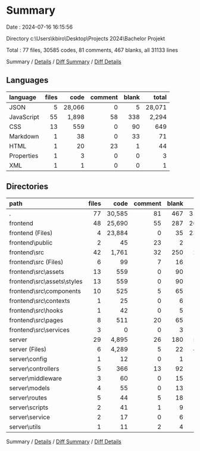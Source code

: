 # Summary

Date : 2024-07-16 16:15:56

Directory c:\\Users\\kbiro\\Desktop\\Projects 2024\\Bachelor Projekt

Total : 77 files,  30585 codes, 81 comments, 467 blanks, all 31133 lines

Summary / [Details](details.md) / [Diff Summary](diff.md) / [Diff Details](diff-details.md)

## Languages
| language | files | code | comment | blank | total |
| :--- | ---: | ---: | ---: | ---: | ---: |
| JSON | 5 | 28,066 | 0 | 5 | 28,071 |
| JavaScript | 55 | 1,898 | 58 | 338 | 2,294 |
| CSS | 13 | 559 | 0 | 90 | 649 |
| Markdown | 1 | 38 | 0 | 33 | 71 |
| HTML | 1 | 20 | 23 | 1 | 44 |
| Properties | 1 | 3 | 0 | 0 | 3 |
| XML | 1 | 1 | 0 | 0 | 1 |

## Directories
| path | files | code | comment | blank | total |
| :--- | ---: | ---: | ---: | ---: | ---: |
| . | 77 | 30,585 | 81 | 467 | 31,133 |
| frontend | 48 | 25,690 | 55 | 287 | 26,032 |
| frontend (Files) | 4 | 23,884 | 0 | 35 | 23,919 |
| frontend\\public | 2 | 45 | 23 | 2 | 70 |
| frontend\\src | 42 | 1,761 | 32 | 250 | 2,043 |
| frontend\\src (Files) | 6 | 99 | 7 | 16 | 122 |
| frontend\\src\\assets | 13 | 559 | 0 | 90 | 649 |
| frontend\\src\\assets\\styles | 13 | 559 | 0 | 90 | 649 |
| frontend\\src\\components | 10 | 525 | 5 | 65 | 595 |
| frontend\\src\\contexts | 1 | 25 | 0 | 6 | 31 |
| frontend\\src\\hooks | 1 | 42 | 0 | 5 | 47 |
| frontend\\src\\pages | 8 | 511 | 20 | 65 | 596 |
| frontend\\src\\services | 3 | 0 | 0 | 3 | 3 |
| server | 29 | 4,895 | 26 | 180 | 5,101 |
| server (Files) | 6 | 4,289 | 5 | 22 | 4,316 |
| server\\config | 1 | 12 | 0 | 1 | 13 |
| server\\controllers | 5 | 366 | 13 | 92 | 471 |
| server\\middleware | 3 | 60 | 0 | 15 | 75 |
| server\\models | 4 | 55 | 0 | 13 | 68 |
| server\\routes | 5 | 44 | 5 | 18 | 67 |
| server\\scripts | 2 | 41 | 1 | 9 | 51 |
| server\\service | 2 | 17 | 0 | 6 | 23 |
| server\\utils | 1 | 11 | 2 | 4 | 17 |

Summary / [Details](details.md) / [Diff Summary](diff.md) / [Diff Details](diff-details.md)